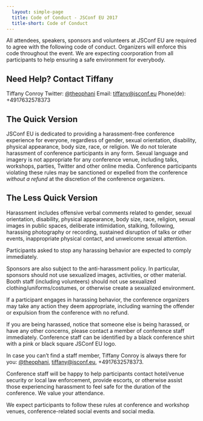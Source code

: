 ```yaml
---
  layout: simple-page
  title: Code of Conduct - JSConf EU 2017
  title-short: Code of Conduct
---
```




<div class="intro-p">
  <p>All attendees, speakers, sponsors and volunteers at JSConf EU are required to agree with the following code of conduct. Organizers will enforce this code throughout the event. We are expecting coorporation from all participants to help ensuring a safe environment for everybody.</p>

</div>

## Need Help? Contact Tiffany

Tiffany Conroy
Twitter: [@theophani](https://twitter.com/theophani)
Email: [tiffany@jsconf.eu](mailto:tiffany@jsconf.eu)
Phone(de): +4917632578373

## The Quick Version

JSConf EU is dedicated to providing a harassment-free conference experience for everyone, regardless of gender, sexual orientation, disability, physical appearance, body size, race, or religion. We do not tolerate harassment of conference participants in any form. Sexual language and imagery is not appropriate for any conference venue, including talks, workshops, parties, Twitter and other online media. Conference participants violating these rules may be sanctioned or expelled from the conference *without a refund* at the discretion of the conference organizers.

## The Less Quick Version

Harassment includes offensive verbal comments related to gender, sexual orientation, disability, physical appearance, body size, race, religion, sexual images in public spaces, deliberate intimidation, stalking, following, harassing photography or recording, sustained disruption of talks or other events, inappropriate physical contact, and unwelcome sexual attention.

Participants asked to stop any harassing behavior are expected to comply immediately.

Sponsors are also subject to the anti-harassment policy. In particular, sponsors should not use sexualized images, activities, or other material. Booth staff (including volunteers) should not use sexualized clothing/uniforms/costumes, or otherwise create a sexualized environment.

If a participant engages in harassing behavior, the conference organizers may take any action they deem appropriate, including warning the offender or expulsion from the conference with no refund.

If you are being harassed, notice that someone else is being harassed, or have any other concerns, please contact a member of conference staff immediately. Conference staff can be identified by a black conference shirt with a pink or black square JSConf EU logo.

In case you can’t find a staff member, Tiffany Conroy is always there for you: [@theophani](https://twitter.com/theophani), [tiffany@jsconf.eu](mailto:tiffany@jsconf.eu), +4917632578373.

Conference staff will be happy to help participants contact hotel/venue security or local law enforcement, provide escorts, or otherwise assist those experiencing harassment to feel safe for the duration of the conference. We value your attendance.

We expect participants to follow these rules at conference and workshop venues, conference-related social events and social media.

